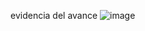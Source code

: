 evidencia del avance
![image](https://github.com/ndpinguil/React_Flag_Ecuador/assets/116099207/c3e92ab1-0ea1-4bf2-b1cf-a0c8b328b44d)
